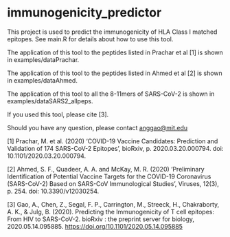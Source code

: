 # immunogenicity_predictor
This project is used to predict the immunogenicity of HLA Class I matched epitopes. See main.R for details about how to use this tool.

The application of this tool to the peptides listed in Prachar et al [1] is shown in examples/dataPrachar.

The application of this tool to the peptides listed in Ahmed et al [2] is shown in examples/dataAhmed.

The application of this tool to all the 8-11mers of SARS-CoV-2 is shown in examples/dataSARS2_allpeps.

If you used this tool, please cite [3].

Should you have any question, please contact anggao@mit.edu

[1] Prachar, M. et al. (2020) ‘COVID-19 Vaccine Candidates: Prediction and Validation of 174 SARS-CoV-2 Epitopes’, bioRxiv, p. 2020.03.20.000794. doi: 10.1101/2020.03.20.000794.

[2] Ahmed, S. F., Quadeer, A. A. and McKay, M. R. (2020) ‘Preliminary Identification of Potential Vaccine Targets for the COVID-19 Coronavirus (SARS-CoV-2) Based on SARS-CoV Immunological Studies’, Viruses, 12(3), p. 254. doi: 10.3390/v12030254.

[3] Gao, A., Chen, Z., Segal, F. P., Carrington, M., Streeck, H., Chakraborty, A. K., & Julg, B. (2020). Predicting the Immunogenicity of T cell epitopes: From HIV to SARS-CoV-2. bioRxiv : the preprint server for biology, 2020.05.14.095885. https://doi.org/10.1101/2020.05.14.095885  